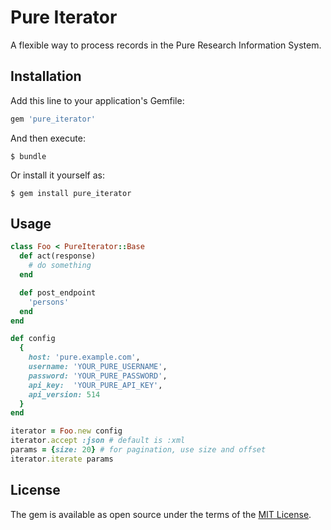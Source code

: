 # Pure Iterator

A flexible way to process records in the Pure Research Information System.

## Installation

Add this line to your application's Gemfile:

```ruby
gem 'pure_iterator'
```

And then execute:

    $ bundle

Or install it yourself as:

    $ gem install pure_iterator

## Usage
```ruby
class Foo < PureIterator::Base
  def act(response)
    # do something
  end

  def post_endpoint
    'persons'
  end
end
```

```ruby
def config
  {
    host: 'pure.example.com',
    username: 'YOUR_PURE_USERNAME',
    password: 'YOUR_PURE_PASSWORD',
    api_key:  'YOUR_PURE_API_KEY',
    api_version: 514
  }
end

iterator = Foo.new config
iterator.accept :json # default is :xml
params = {size: 20} # for pagination, use size and offset
iterator.iterate params
```

## License

The gem is available as open source under the terms of the [MIT License](https://opensource.org/licenses/MIT).
